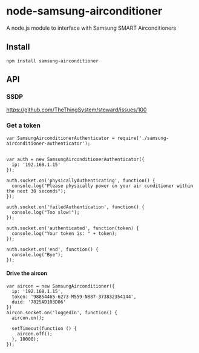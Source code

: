 node-samsung-airconditioner
===========================

A node.js module to interface with Samsung SMART Airconditioners

Install
-------

    npm install samsung-airconditioner

API
---

### SSDP

https://github.com/TheThingSystem/steward/issues/100

### Get a token


    var SamsungAirconditionerAuthenticator = require('./samsung-airconditioner-authenticator');


    var auth = new SamsungAirconditionerAuthenticator({
      ip: '192.168.1.15' 
    });

    auth.socket.on('physicallyAuthenticating', function() {
      console.log("Please physically power on your air conditioner within the next 30 seconds");
    });

    auth.socket.on('failedAuthentication', function() {
      console.log("Too slow!");
    });

    auth.socket.on('authenticated', function(token) {
      console.log("Your token is: " + token);
    });

    auth.socket.on('end', function() {
      console.log("Bye");
    });


#### Drive the aircon

    var aircon = new SamsungAirconditioner({
      ip: '192.168.1.15',
      token: '98854465-6273-M559-N887-373832354144',
      duid: '7825AD103D06'
    })
    aircon.socket.on('loggedIn', function() {
      aircon.on();

      setTimeout(function () {
        aircon.off();
      }, 10000);
    });
